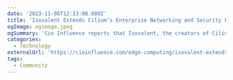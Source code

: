 ```yaml
---
date: '2023-11-06T12:33:00.000Z'
title: 'Isovalent Extends Cilium’s Enterprise Networking and Security Features at KubeCon'
ogImage: ogimage.jpeg
ogSummary: 'Cio Influence reports that Isovalent, the creators of Cilium and eBPF has announced an extension of the enterprise capabilities of Cilium with a new Isovalent Enterprise for Cilium 1.14 release and major new Cilium Tetragon runtime security capabilities'
categories:
  - Technology
externalUrl: 'https://cioinfluence.com/edge-computing/isovalent-extends-ciliums-enterprise-networking-and-security-features-at-kubecon/'
tags:
  - Community
---
```


